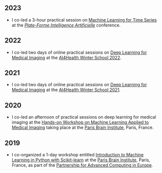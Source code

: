 ## 2023

* I co-led a 3-hour practical session on [Machine Learning for Time Series](https://tslearn-team.github.io/tutoriel-cap2023/) at the [*Plate-Forme Intelligence Artificielle*](https://pfia23.icube.unistra.fr/index.html) conference.


## 2022

* I co-led two days of online practical sessions on
[Deep Learning for Medical Imaging](https://aramislab.paris.inria.fr/workshops/DL4MI/)
at the [AI4Health Winter School 2022](https://ai4healthschool.org).


## 2021

* I co-led two days of online practical sessions on
[Deep Learning for Medical Imaging](https://aramislab.paris.inria.fr/workshops/DL4MI/)
at the [AI4Health Winter School 2021](https://ai4healthschool.org).


## 2020

* I co-led an afternoon of practical sessions on deep learning for medical
imaging at the [Hands-on Workshop on Machine Learning Applied to Medical Imaging](https://laclauc.github.io/workshop.html)
taking place at the [Paris Brain Institute](https://icm-institute.org/en/), Paris, France.


## 2019

* I co-organized a 1-day workshop entitled
[Introduction to Machine Learning in Python with Scikit-learn](https://events.prace-ri.eu/event/933/)
at the [Paris Brain Institute](https://icm-institute.org/en/), Paris, France,
as part of the [Partnership for Advanced Computing in Europe](https://prace-ri.eu).
